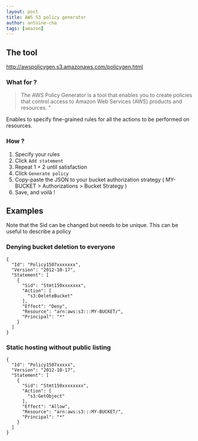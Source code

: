 ```yaml
---
layout: post
title: AWS S3 policy generator
author: antoine-cha
tags: [amazon]
---
```


## The tool
http://awspolicygen.s3.amazonaws.com/policygen.html

### What for ?

> The AWS Policy Generator is a tool that enables you to create policies that control access to Amazon Web Services (AWS) products and resources. "

Enables to specify fine-grained rules for all the actions to be performed on resources.

### How ?

1. Specify your rules
2. Click `Add statement`
3. Repeat 1 + 2 until satisfaction
4. Click `Generate policy`
5. Copy-paste the JSON to your bucket authorization strategy ( MY-BUCKET > Authorizations > Bucket Strategy )
6. Save, and voilà !

## Examples

Note that the Sid can be changed but needs to be unique. This can be useful to describe a policy

### Denying bucket deletion to everyone
```
{
  "Id": "Policy1507xxxxxxx",
  "Version": "2012-10-17",
  "Statement": [
    {
      "Sid": "Stmt150xxxxxxx", 
      "Action": [
        "s3:DeleteBucket"
      ],
      "Effect": "Deny",
      "Resource": "arn:aws:s3:::MY-BUCKET/",
      "Principal": "*"
    }
  ]
}
```

### Static hosting without public listing

```
{
  "Id": "Policy1507xxxxx",
  "Version": "2012-10-17",
  "Statement": [
    {
      "Sid": "Stmt150xxxxxxxx",
      "Action": [
        "s3:GetObject"
      ],
      "Effect": "Allow",
      "Resource": "arn:aws:s3:::MY-BUCKET/",
      "Principal": "*"
    }
  ]
}
```



